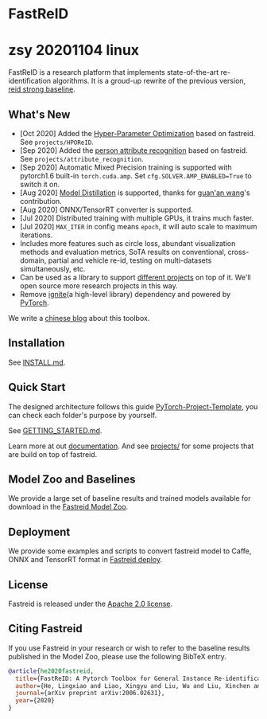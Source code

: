 # FastReID
# zsy 20201104 linux
FastReID is a research platform that implements state-of-the-art re-identification algorithms. It is a groud-up rewrite of the previous version, [reid strong baseline](https://github.com/michuanhaohao/reid-strong-baseline).

## What's New

- [Oct 2020] Added the [Hyper-Parameter Optimization](https://github.com/JDAI-CV/fast-reid/tree/master/projects/HPOReID) based on fastreid. See `projects/HPOReID`.
- [Sep 2020] Added the [person attribute recognition](https://github.com/JDAI-CV/fast-reid/tree/master/projects/attribute_recognition) based on fastreid. See `projects/attribute_recognition`.
- [Sep 2020] Automatic Mixed Precision training is supported with pytorch1.6 built-in `torch.cuda.amp`. Set `cfg.SOLVER.AMP_ENABLED=True` to switch it on.
- [Aug 2020] [Model Distillation](https://github.com/JDAI-CV/fast-reid/tree/master/projects/DistillReID) is supported, thanks for [guan'an wang](https://github.com/wangguanan)'s contribution.
- [Aug 2020] ONNX/TensorRT converter is supported.
- [Jul 2020] Distributed training with multiple GPUs, it trains much faster.
- [Jul 2020] `MAX_ITER` in config means `epoch`, it will auto scale to maximum iterations.
- Includes more features such as circle loss, abundant visualization methods and evaluation metrics, SoTA results on conventional, cross-domain, partial and vehicle re-id, testing on multi-datasets simultaneously, etc.
- Can be used as a library to support [different projects](https://github.com/JDAI-CV/fast-reid/tree/master/projects) on top of it. We'll open source more research projects in this way.
- Remove [ignite](https://github.com/pytorch/ignite)(a high-level library) dependency and powered by [PyTorch](https://pytorch.org/).

We write a [chinese blog](https://l1aoxingyu.github.io/blogpages/reid/2020/05/29/fastreid.html) about this toolbox.

## Installation

See [INSTALL.md](https://github.com/JDAI-CV/fast-reid/blob/master/docs/INSTALL.md).

## Quick Start

The designed architecture follows this guide [PyTorch-Project-Template](https://github.com/L1aoXingyu/PyTorch-Project-Template), you can check each folder's purpose by yourself.

See [GETTING_STARTED.md](https://github.com/JDAI-CV/fast-reid/blob/master/docs/GETTING_STARTED.md).

Learn more at out [documentation](). And see [projects/](https://github.com/JDAI-CV/fast-reid/tree/master/projects) for some projects that are build on top of fastreid.

## Model Zoo and Baselines

We provide a large set of baseline results and trained models available for download in the [Fastreid Model Zoo](https://github.com/JDAI-CV/fast-reid/blob/master/docs/MODEL_ZOO.md).

## Deployment

We provide some examples and scripts to convert fastreid model to Caffe, ONNX and TensorRT format in [Fastreid deploy](https://github.com/JDAI-CV/fast-reid/blob/master/tools/deploy).

## License

Fastreid is released under the [Apache 2.0 license](https://github.com/JDAI-CV/fast-reid/blob/master/LICENSE).

## Citing Fastreid

If you use Fastreid in your research or wish to refer to the baseline results published in the Model Zoo, please use the following BibTeX entry.

```BibTeX
@article{he2020fastreid,
  title={FastReID: A Pytorch Toolbox for General Instance Re-identification},
  author={He, Lingxiao and Liao, Xingyu and Liu, Wu and Liu, Xinchen and Cheng, Peng and Mei, Tao},
  journal={arXiv preprint arXiv:2006.02631},
  year={2020}
}
```
